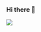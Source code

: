 ### Hi there 👋
![](https://komarev.com/ghpvc/?username=berkaypacal&color=green)

<!--
**berkaypacal/berkaypacal** is a ✨ _special_ ✨ repository because its `README.md` (this file) appears on your GitHub profile.

Here are some ideas to get you started:

🔭 I’m currently working on asd
🌱 I’m currently learning ...
👯 I’m looking to collaborate on ...
🤔 I’m looking for help with ...
💬 Ask me about ...
📫 How to reach me: ...
- 😄 Pronouns: ...
- ⚡ Fun fact: ...
-->
